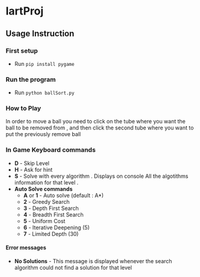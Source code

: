 # IartProj

## Usage Instruction
### First setup
- Run `pip install pygame`
### Run the program
- Run `python ballSort.py`
### How to Play
In order to move a ball you need to click on the tube where you want the ball to be removed from , and then click the second tube where you want to put the previously remove ball
### In Game Keyboard commands
- **D** - Skip Level
- **H** - Ask for hint
- **S** - Solve with every algorithm . Displays on console All the algotithms information for that level .
- **Auto Solve commands**
  - **A** or **1** - Auto solve (default : A*)
  - **2** - Greedy Search
  - **3** - Depth First Search
  - **4** - Breadth First Search
  - **5** - Uniform Cost
  - **6** - Iterative Deepening (5)
  - **7** - Limited Depth (30) 

#### Error messages
- **No Solutions** - This message is displayed whenever the search algorithm could not find a solution for that level
